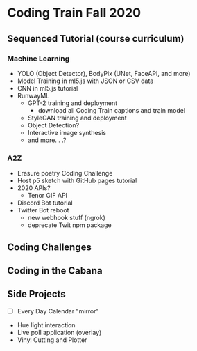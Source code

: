 # Coding Train Fall 2020

## Sequenced Tutorial (course curriculum)

### Machine Learning
* YOLO (Object Detector), BodyPix (UNet, FaceAPI, and more)
* Model Training in ml5.js with JSON or CSV data
* CNN in ml5.js tutorial
* RunwayML
   * GPT-2 training and deployment
      * download all Coding Train captions and train model
   * StyleGAN training and deployment
   * Object Detection?
   * Interactive image synthesis
   * and more. . .?

### A2Z
* Erasure poetry Coding Challenge
* Host p5 sketch with GitHub pages tutorial
* 2020 APIs?
  * Tenor GIF API 
* Discord Bot tutorial
* Twitter Bot reboot
  * new webhook stuff (ngrok)
  * deprecate Twit npm package

## Coding Challenges

## Coding in the Cabana

## Side Projects
* [ ] Every Day Calendar "mirror"
* Hue light interaction
* Live poll application (overlay)
* Vinyl Cutting and Plotter
